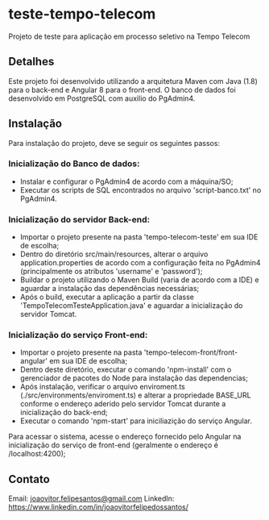 # teste-tempo-telecom
Projeto de teste para aplicação em processo seletivo na Tempo Telecom

## Detalhes

Este projeto foi desenvolvido utilizando a arquitetura Maven com Java (1.8) para o back-end e Angular 8 para o front-end. O banco de dados foi desenvolvido em PostgreSQL com auxilio do PgAdmin4.

## Instalação

Para instalação do projeto, deve se seguir os seguintes passos:

### Inicialização do Banco de dados:
* Instalar e configurar o PgAdmin4 de acordo com a máquina/SO;
* Executar os scripts de SQL encontrados no arquivo 'script-banco.txt' no PgAdmin4.

### Inicialização do servidor Back-end:
* Importar o projeto presente na pasta 'tempo-telecom-teste' em sua IDE de escolha;
* Dentro do diretório src/main/resources, alterar o arquivo application.properties de acordo com a configuração feita no PgAdmin4 (principalmente os atributos 'username' e 'password');
* Buildar o projeto utilizando o Maven Build (varia de acordo com a IDE) e aguardar a instalação das dependências necessárias;
* Após o build, executar a aplicação a partir da classe 'TempoTelecomTesteApplication.java' e aguardar a inicialização do servidor Tomcat.

### Inicialização do serviço Front-end:
* Importar o projeto presente na pasta 'tempo-telecom-front/front-angular' em sua IDE de escolha;
* Dentro deste diretório, executar o comando 'npm-install' com o gerenciador de pacotes do Node para instalação das dependencias;
* Após instalação, verificar o arquivo enviroment.ts (./src/environments/enviroment.ts) e alterar a propriedade BASE_URL conforme o endereço aderido pelo servidor Tomcat durante a inicialização do back-end;
* Executar o comando 'npm-start' para iniciliazição do serviço Angular.

Para acessar o sistema, acesse o endereço fornecido pelo Angular na inicialização do serviço de front-end (geralmente o endereço é /localhost:4200);

## Contato

Email: joaovitor.felipesantos@gmail.com
LinkedIn: https://www.linkedin.com/in/joaovitorfelipedossantos/